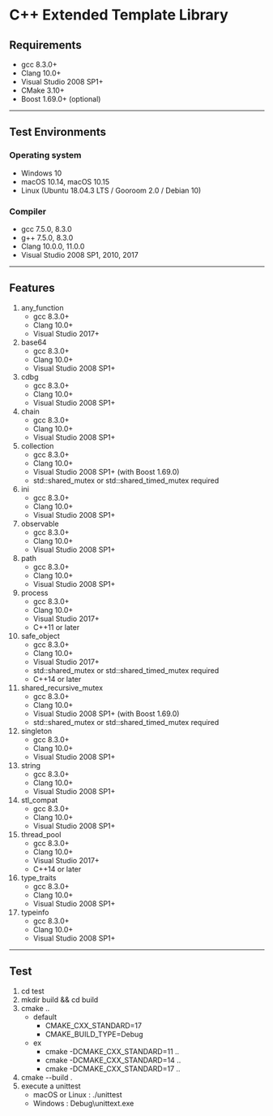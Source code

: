 # C++ Extended Template Library

## Requirements

- gcc 8.3.0+
- Clang 10.0+
- Visual Studio 2008 SP1+
- CMake 3.10+
- Boost 1.69.0+ (optional)

---

## Test Environments

### Operating system

- Windows 10
- macOS 10.14, macOS 10.15
- Linux (Ubuntu 18.04.3 LTS / Gooroom 2.0 / Debian 10)

### Compiler

- gcc 7.5.0, 8.3.0
- g++ 7.5.0, 8.3.0
- Clang 10.0.0, 11.0.0
- Visual Studio 2008 SP1, 2010, 2017

---

## Features

1. any_function
   - gcc 8.3.0+
   - Clang 10.0+
   - Visual Studio 2017+
2. base64
   - gcc 8.3.0+
   - Clang 10.0+
   - Visual Studio 2008 SP1+
3. cdbg
   - gcc 8.3.0+
   - Clang 10.0+
   - Visual Studio 2008 SP1+
4. chain
   - gcc 8.3.0+
   - Clang 10.0+
   - Visual Studio 2008 SP1+
5. collection
   - gcc 8.3.0+
   - Clang 10.0+
   - Visual Studio 2008 SP1+ (with Boost 1.69.0)
   - std::shared_mutex or std::shared_timed_mutex required
6. ini
   - gcc 8.3.0+
   - Clang 10.0+
   - Visual Studio 2008 SP1+
7. observable
   - gcc 8.3.0+
   - Clang 10.0+
   - Visual Studio 2008 SP1+
8. path
   - gcc 8.3.0+
   - Clang 10.0+
   - Visual Studio 2008 SP1+
9. process
   - gcc 8.3.0+
   - Clang 10.0+
   - Visual Studio 2017+
   - C++11 or later
10. safe_object
    - gcc 8.3.0+
    - Clang 10.0+
    - Visual Studio 2017+
    - std::shared_mutex or std::shared_timed_mutex required
    - C++14 or later
11. shared_recursive_mutex
    - gcc 8.3.0+
    - Clang 10.0+
    - Visual Studio 2008 SP1+ (with Boost 1.69.0)
    - std::shared_mutex or std::shared_timed_mutex required
12. singleton
    - gcc 8.3.0+
    - Clang 10.0+
    - Visual Studio 2008 SP1+
13. string
    - gcc 8.3.0+
    - Clang 10.0+
    - Visual Studio 2008 SP1+
14. stl_compat
    - gcc 8.3.0+
    - Clang 10.0+
    - Visual Studio 2008 SP1+
15. thread_pool
    - gcc 8.3.0+
    - Clang 10.0+
    - Visual Studio 2017+
    - C++14 or later
16. type_traits
    - gcc 8.3.0+
    - Clang 10.0+
    - Visual Studio 2008 SP1+
17. typeinfo
    - gcc 8.3.0+
    - Clang 10.0+
    - Visual Studio 2008 SP1+

---

## Test

1. cd test
2. mkdir build && cd build
3. cmake ..
   - default
     - CMAKE_CXX_STANDARD=17
     - CMAKE_BUILD_TYPE=Debug
   - ex
     - cmake -DCMAKE_CXX_STANDARD=11  ..
     - cmake -DCMAKE_CXX_STANDARD=14  ..
     - cmake -DCMAKE_CXX_STANDARD=17  ..
4. cmake --build .
5. execute a unittest
   - macOS or Linux : ./unittest
   - Windows : Debug\unittext.exe
